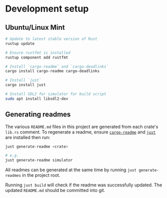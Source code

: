 # Development setup

## Ubuntu/Linux Mint

```bash
# Update to latest stable version of Rust
rustup update

# Ensure rustfmt is installed
rustup component add rustfmt

# Install `cargo-readme` and `cargo-deadlinks`
cargo install cargo-readme cargo-deadlinks

# Install `just`
cargo install just

# Install SDL2 for simulator for build script
sudo apt install libsdl2-dev

```

## Generating readmes

The various `README.md` files in this project are generated from each crate's `lib.rs` comment. To
regenerate a readme, ensure [`cargo-readme`](https://crates.io/crates/cargo-readme) and
[`just`](https://github.com/casey/just) are installed then run:

```bash
just generate-readme <crate>

# e.g.
just generate-readme simulator
```

All readmes can be generated at the same time by running `just generate-readmes` in the project root.

Running `just build` will check if the readme was successfully updated. The updated `README.md`
should be committed into git.
